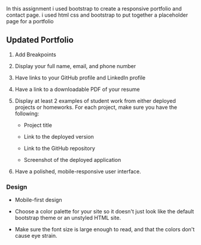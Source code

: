 In this assignment i used bootstrap to create a responsive portfolio and contact page.
i used html css and bootstrap to put together a placeholder page for a portfolio

## Updated Portfolio

1. Add Breakpoints

2. Display your full name, email, and phone number

3. Have links to your GitHub profile and LinkedIn profile

4. Have a link to a downloadable PDF of your resume

5. Display at least 2 examples of student work from either deployed projects or homeworks. For each project, make sure you have the following:

    * Project title

    * Link to the deployed version

    * Link to the GitHub repository

    * Screenshot of the deployed application

6. Have a polished, mobile-responsive user interface.

### Design


* Mobile-first design

* Choose a color palette for your site so it doesn't just look like
  the default bootstrap theme or an unstyled HTML site.

* Make sure the font size is large enough to read, and that the colors don't cause eye strain.
